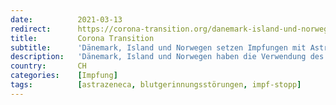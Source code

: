 ```yaml
---
date:          2021-03-13
redirect:      https://corona-transition.org/danemark-island-und-norwegen-setzen-impfungen-mit-astrazeneca-covid-19-nach
title:         Corona Transition
subtitle:      'Dänemark, Island und Norwegen setzen Impfungen mit AstraZeneca Impfstoff nach Berichten über Blutgerinnsel aus'
description:   'Dänemark, Island und Norwegen haben die Verwendung des Covid-19-Impfstoffs von AstraZeneca als Vorsichtsmaßnahme ausgesetzt, nachdem bei einigen (...)'
country:       CH
categories:    [Impfung]
tags:          [astrazeneca, blutgerinnungsstörungen, impf-stopp]
---
```

